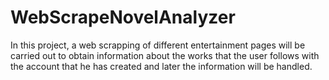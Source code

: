 # WebScrapeNovelAnalyzer
In this project, a web scrapping of different entertainment pages will be carried out to obtain information about the works that the user follows with the account that he has created and later the information will be handled.
